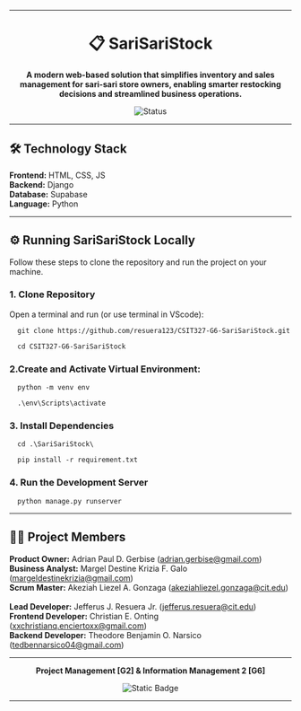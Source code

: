 <hr>

<h1 align="center">📋 SariSariStock </h1>
 
<div align="center">
  
**A modern web-based solution that simplifies inventory and sales management for sari-sari store owners, enabling smarter restocking decisions and streamlined business operations.**

![Status](https://img.shields.io/badge/Status-In%20Development-orange?style=flat-square) 

</div>

<hr>

## 🛠️ Technology Stack

**Frontend:** HTML, CSS, JS <br>
**Backend:** Django <br>
**Database:** Supabase <br>
**Language:** Python <br>

<hr>

## ⚙️ Running SariSariStock Locally

Follow these steps to clone the repository and run the project on your machine.

### 1. Clone Repository

Open a terminal and run (or use terminal in VScode):
```
  git clone https://github.com/resuera123/CSIT327-G6-SariSariStock.git

  cd CSIT327-G6-SariSariStock
```
### 2.Create and Activate  Virtual Environment:
```
  python -m venv env

  .\env\Scripts\activate
```
### 3. Install Dependencies
```
  cd .\SariSariStock\

  pip install -r requirement.txt
```
### 4. Run the Development Server
```
  python manage.py runserver
```

<hr>

## 🧑‍💻 Project Members

**Product Owner:** Adrian Paul D. Gerbise (adrian.gerbise@gmail.com) <br>
**Business Analyst:** Margel Destine Krizia F. Galo (margeldestinekrizia@gmail.com) <br>
**Scrum Master:** Akeziah Liezel A. Gonzaga (akeziahliezel.gonzaga@cit.edu) <br><br>
**Lead Developer:** Jefferus J. Resuera Jr. (jefferus.resuera@cit.edu) <br>
**Frontend Developer:** Christian E. Onting (xxchristianq.enciertoxx@gmail.com) <br>
**Backend Developer:** Theodore Benjamin O. Narsico (tedbennarsico04@gmail.com) <br> <hr>

<div align="center">

  **Project Management [G2] & Information Management 2 [G6]** <br>
  
  ![Static Badge](https://img.shields.io/badge/Group8-SariSariStock-maroon) 
  
</div>

<hr>







